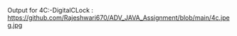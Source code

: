 Output for 4C:-DigitalCLock : https://github.com/Rajeshwari670/ADV_JAVA_Assignment/blob/main/4c.jpeg.jpg

